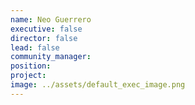 ```yaml
---
name: Neo Guerrero
executive: false
director: false
lead: false
community_manager:   
position:  
project:  
image: ../assets/default_exec_image.png
---
```


